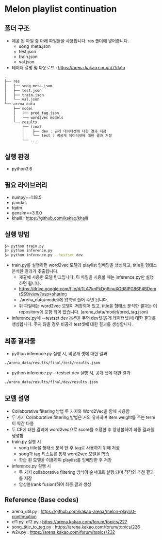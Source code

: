 # Melon playlist continuation

## **폴더 구조**
- 제공 된 파일 중 아래 파일들을 사용합니다. res 폴더에 넣어줍니다.
   - song_meta.json
   - test.json
   - train.json
   - val.json
- 데이터 설명 및 다운로드 : https://arena.kakao.com/c/7/data

```bash
.
├── res
│   ├── song_meta.json
│   ├── test.json
│   ├── train.json
│   └── val.json
└── arena_data
    ├── model
    │   ├── pred_tag.json
    │   └── word2vec models
    └── results
        ├── final
        │    ├── dev : 공개 데이터셋에 대한 결과 저장
        │    └── test : 비공개 데이터셋에 대한 결과 저장
        └── ...
```
## **실행 환경**
- python3.6

## **필요 라이브러리**
- numpy==1.18.5
- pandas
- tqdm
- gensim==3.6.0
- khaiii : https://github.com/kakao/khaiii

## **실행 방법**
```bash
$> python train.py
$> python inference.py
$> python inference.py --testset dev
```
- train.py를 실행하면 word2vec 모델과 playlist 임베딩을 생성하고, title을 형태소 분석한 결과가 추출됩니다.  
   - 제출에 사용한 모델 링크입니다. 이 파일을 사용할 때는 inference.py만 실행하면 됩니다.
   - https://drive.google.com/file/d/1LA7knPkDg6ipuXGd8IPG86F4BDcmrSS9/view?usp=sharing  
   - ./arena_data/model/에 압축을 풀어 주면 됩니다.  
   - 위 파일에는 word2vec 모델이 저장되어 있고, title을 형태소 분석한 결과는 이 repository에 포함 되어 있습니다. (arena_data/model/pred_tag.json)
- inference.py에 --testset dev 옵션을 주면 dev셋(공개 데이터셋)에 대한 결과를 생성합니다. 주지 않을 경우 비공개 test셋에 대한 결과를 생성합니다.  
## **최종 결과물**
- python inference.py 실행 시, 비공개 셋에 대한 결과
```bash
./arena_data/results/final/test/results.json 
```
- python inference.py --testset dev 실행 시, 공개 셋에 대한 결과
```bash
./arena_data/results/final/dev/results.json
```

## **모델 설명**
- Collaborative filtering 방법 두 가지와 Word2Vec을 함께 사용함 
- 두 가지 Collaborative filtering 방법은 거의 유사하며 item weight를 주는 term이 약간 다름
- 두 CF에 대한 결과에 word2vec으로 score를 조정한 후 앙상블하여 최종 결과를 생성함
- train.py 실행 시
   - song title을 형태소 분석 한 후 tag로 사용하기 위해 저장
   - song과 tag 리스트를 통해 word2vec 모델을 학습
   - 학습 된 모델을 이용하여 playlist를 임베딩한 후 저장
- inference.py 실행 시
   - 두 가지 collaborative filtering 방식이 순서대로 실행 되며 각각의 추천 결과를 저장
   - 앙상블(rank fusion)하여 최종 결과 생성
   
## **Reference (Base codes)**
- arena_util.py : https://github.com/kakao-arena/melon-playlist-continuation
- cf1.py, cf2.py : https://arena.kakao.com/forum/topics/227
- song_title_to_tag.py : https://arena.kakao.com/forum/topics/226
- w2v.py : https://arena.kakao.com/forum/topics/232

